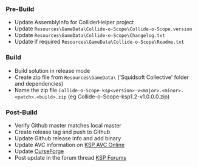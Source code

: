 ### Pre-Build
* Update AssemblyInfo for ColliderHelper project
* Update `Resources\GameData\Collide-o-Scope\Collide-o-Scope.version`
* Update `Resources\GameData\Collide-o-Scope\Changelog.txt`
* Update if required `Resources\GameData\Collide-o-Scope\Readme.txt`

### Build
* Build solution in release mode
* Create zip file from `Resources\GameData\` ('Squidsoft Collective' folder and dependencies)
* Name the zip file `Collide-o-Scope-ksp<version>-v<major>.<minor>.<patch>.<build>.zip` (eg Collide-o-Scope-ksp1.2-v1.0.0.0.zip)

### Post-Build
* Verify Github master matches local master
* Create release tag and push to Github
* Update Github release info and add binary
* Update AVC information on [KSP AVC Online](http://ksp-avc.cybutek.net/?page=My_Versions)
* Update [CurseForge](https://kerbal.curseforge.com/projects/collide-o-scope)
* Post update in the forum thread [KSP Forums](http://forum.kerbalspaceprogram.com/index.php?/topic/149706-12-collide-o-scope-v100/)

